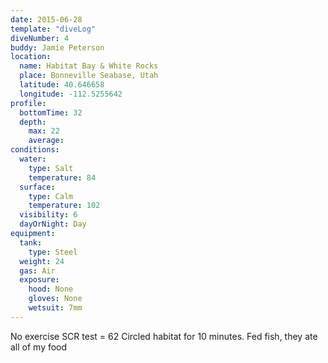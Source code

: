 ```yaml
---
date: 2015-06-28
template: "diveLog"
diveNumber: 4
buddy: Jamie Peterson
location:
  name: Habitat Bay & White Rocks
  place: Bonneville Seabase, Utah
  latitude: 40.646658
  longitude: -112.5255642
profile:
  bottomTime: 32
  depth:
    max: 22
    average:
conditions:
  water:
    type: Salt
    temperature: 84
  surface:
    type: Calm
    temperature: 102
  visibility: 6
  dayOrNight: Day
equipment:
  tank:
    type: Steel
  weight: 24
  gas: Air
  exposure:
    hood: None
    gloves: None
    wetsuit: 7mm
---
```

No exercise
SCR test = 62
Circled habitat for 10 minutes.
Fed fish, they ate all of my food
